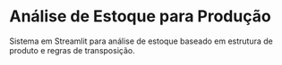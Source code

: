 # Análise de Estoque para Produção

Sistema em Streamlit para análise de estoque baseado em estrutura de produto e regras de transposição.
